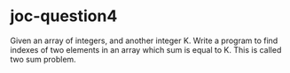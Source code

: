 # joc-question4
Given an array of integers, and another integer K. Write a program to find indexes of two elements in an array which sum is equal to K. This is called two sum problem.
